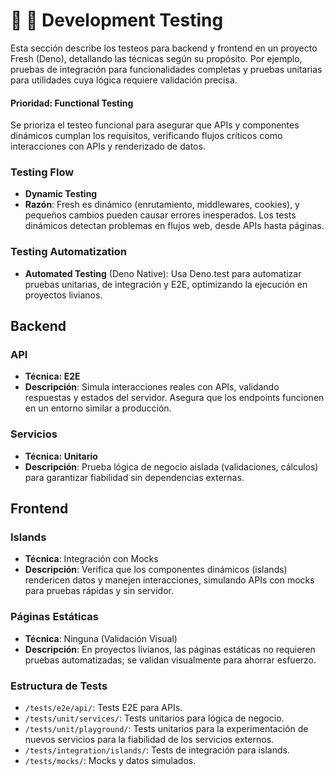 
# 🔵 🔄 Development Testing
Esta sección describe los testeos para backend y frontend en un proyecto Fresh (Deno), detallando las técnicas según su propósito. Por ejemplo, pruebas de integración para funcionalidades completas y pruebas unitarias para utilidades cuya lógica requiere validación precisa.

#### Prioridad: Functional Testing
Se prioriza el testeo funcional para asegurar que APIs y componentes dinámicos cumplan los requisitos, verificando flujos críticos como interacciones con APIs y renderizado de datos.

### Testing Flow
- **Dynamic Testing**
- **Razón**: Fresh es dinámico (enrutamiento, middlewares, cookies), y pequeños cambios pueden causar errores inesperados. Los tests dinámicos detectan problemas en flujos web, desde APIs hasta páginas.

### Testing Automatization
- **Automated Testing** (Deno Native): Usa Deno.test para automatizar pruebas unitarias, de integración y E2E, optimizando la ejecución en proyectos livianos.

## Backend

### API

- **Técnica: E2E**
- **Descripción**: Simula interacciones reales con APIs, validando respuestas y estados del servidor. Asegura que los endpoints funcionen en un entorno similar a producción.

### Servicios

- **Técnica: Unitario**
- **Descripción**: Prueba lógica de negocio aislada (validaciones, cálculos) para garantizar fiabilidad sin dependencias externas.

## Frontend

### Islands

- **Técnica**: Integración con Mocks
- **Descripción**: Verifica que los componentes dinámicos (islands) rendericen datos y manejen interacciones, simulando APIs con mocks para pruebas rápidas y sin servidor.

### Páginas Estáticas
- **Técnica**: Ninguna (Validación Visual)
- **Descripción**: En proyectos livianos, las páginas estáticas no requieren pruebas automatizadas; se validan visualmente para ahorrar esfuerzo.

### Estructura de Tests
- `/tests/e2e/api/`: Tests E2E para APIs.
- `/tests/unit/services/`: Tests unitarios para lógica de negocio.
- `/tests/unit/playground/`: Tests unitarios para la experimentación de nuevos servicios para la fiabilidad de los servicios externos.
- `/tests/integration/islands/`: Tests de integración para islands.
- `/tests/mocks/`: Mocks y datos simulados.